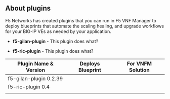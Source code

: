 ## About plugins
F5 Networks has created plugins that you can run in F5 VNF Manager to deploy blueprints that automate the scaling healing, and upgrade workflows for your BIG-IP VEs as needed by your application.

  - **f5-gilan-plugin** - This plugin does what?

  - **f5-ric-plugin** - This plugin does what?

| Plugin Name & Version         | Deploys Blueprint                         | For VNFM Solution        | 
| ------------------------------|-------------------------------------------|--------------------------|
| f5-gilan-plugin 0.2.39        |                                           |                          |
| f5-ric-plugin 0.4             |                                           |                          |
|                               |                                           |                          | 
